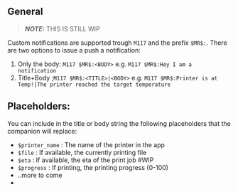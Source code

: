 ## General
>  **_NOTE:_** THIS IS STILL WIP

Custom notifications are supported trough `M117` and the prefix `$MR$:`. There are two options to issue a push a notification:
1. Only the body: `M117 $MR$:<BODY>` e.g. `M117 $MR$:Hey I am a notification`
2. Title+Body ;`M117 $MR$:<TITLE>|<BODY>` e.g. `M117 $MR$:Printer is at Temp!|The printer reached the target temperature`


## Placeholders:
You can include in the title or body string the following placeholders that the companion will replace:

- `$printer_name` : The name of the printer in the app
- `$file` : If available, the currently printing file
- `$eta` : If available, the eta of the print job #WIP
- `$progress` : If printing, the printing progress (0-100)
- ..more to come
- 